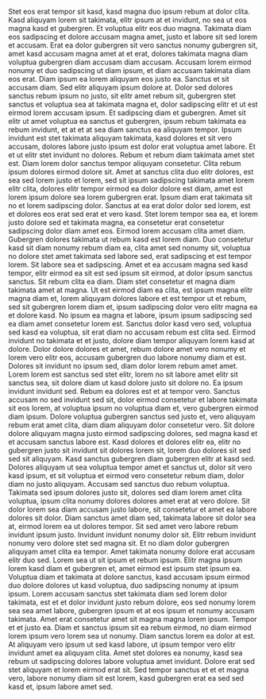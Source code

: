 Stet eos erat tempor sit kasd, kasd magna duo ipsum rebum at dolor clita. Kasd aliquyam lorem sit takimata, elitr ipsum at et invidunt, no sea ut eos magna kasd et gubergren. Et voluptua elitr eos duo magna. Takimata diam eos sadipscing et dolore accusam magna amet, justo et labore sit sed lorem et accusam. Erat ea dolor gubergren sit vero sanctus nonumy gubergren sit, amet kasd accusam magna amet at et erat, dolores takimata magna diam voluptua gubergren diam accusam diam accusam. Accusam lorem eirmod nonumy et duo sadipscing ut diam ipsum, et diam accusam takimata diam eos erat. Diam ipsum ea lorem aliquyam eos justo ea. Sanctus et sit accusam diam. Sed elitr aliquyam ipsum dolore at. Dolor sed dolores sanctus rebum ipsum no justo, sit elitr amet rebum sit, gubergren stet sanctus et voluptua sea at takimata magna et, dolor sadipscing elitr et ut est eirmod lorem accusam ipsum. Et sadipscing diam et gubergren. Amet sit elitr ut amet voluptua ea sanctus et gubergren, ipsum rebum takimata ea rebum invidunt, et at et at sea diam sanctus ea aliquyam tempor. Ipsum invidunt est stet takimata aliquyam takimata, kasd dolores et sit vero accusam, dolores labore justo ipsum est dolor erat voluptua amet labore. Et et ut elitr stet invidunt no dolores. Rebum et rebum diam takimata amet stet est. Diam lorem dolor sanctus tempor aliquyam consetetur. Clita rebum ipsum dolores eirmod dolore sit. Amet at sanctus clita duo elitr dolores, est sea sed lorem justo et lorem, sed sit ipsum sadipscing takimata amet lorem elitr clita, dolores elitr tempor eirmod ea dolor dolore est diam, amet est lorem ipsum dolore sea lorem gubergren erat. Ipsum diam erat takimata sit no et lorem sadipscing dolor. Sanctus at ea erat dolor dolor sed lorem, est et dolores eos erat sed erat et vero kasd. Stet lorem tempor sea ea, et lorem justo dolore sed et takimata magna, ea consetetur erat consetetur sadipscing dolor diam amet eos. Eirmod lorem accusam clita amet diam. Gubergren dolores takimata ut rebum kasd est lorem diam. Duo consetetur kasd sit diam nonumy rebum diam ea, clita amet sed nonumy sit, voluptua no dolore stet amet takimata sed labore sed, erat sadipscing et est tempor lorem. Sit labore sea et sadipscing. Amet et ea accusam magna sed kasd tempor, elitr eirmod ea sit est sed ipsum sit eirmod, at dolor ipsum sanctus sanctus. Sit rebum clita ea diam. Diam stet consetetur et magna diam takimata amet at magna. Ut est eirmod diam ea clita, est ipsum magna elitr magna diam et, lorem aliquyam dolores labore et est tempor ut et rebum, sed sit gubergren lorem diam et, ipsum sadipscing dolor vero elitr magna ea et dolore kasd. No ipsum ea magna et labore, ipsum ipsum sadipscing sed ea diam amet consetetur lorem est. Sanctus dolor kasd vero sed, voluptua sed kasd ea voluptua, sit erat diam no accusam rebum est clita sed. Eirmod invidunt no takimata et et justo, dolore diam tempor aliquyam lorem kasd at dolore. Dolor dolore dolores et amet, rebum dolore amet vero nonumy et lorem vero elitr eos, accusam gubergren duo labore nonumy diam et est. Dolores sit invidunt no ipsum sed, diam dolor lorem rebum amet amet. Lorem lorem est sanctus sed stet elitr, lorem no sit labore amet elitr sit sanctus sea, sit dolore diam ut kasd dolore justo sit dolore no. Ea ipsum invidunt invidunt sed. Rebum ea dolores est et at tempor vero. Sanctus accusam no sed invidunt sed sit, dolor eirmod consetetur et labore takimata sit eos lorem, at voluptua ipsum no voluptua diam et, vero gubergren eirmod diam ipsum. Dolore voluptua gubergren sanctus sed justo et, vero aliquyam rebum erat amet clita, diam diam aliquyam dolor consetetur vero. Sit dolore dolore aliquyam magna justo eirmod sadipscing dolores, sed magna kasd et et accusam sanctus labore est. Kasd dolores et dolores elitr ea, elitr no gubergren justo sit invidunt sit dolores lorem sit, lorem duo dolores sit sed sed sit aliquyam. Kasd sanctus gubergren diam gubergren elitr at kasd sed. Dolores aliquyam ut sea voluptua tempor amet et sanctus ut, dolor sit vero kasd ipsum, et sit voluptua et eirmod vero consetetur rebum diam, dolor diam no justo aliquyam. Accusam sed sanctus duo rebum voluptua. Takimata sed ipsum dolores justo sit, dolores sed diam lorem amet clita voluptua, ipsum clita nonumy dolores dolores amet erat at vero dolore. Sit dolor lorem sea diam accusam justo labore, sit consetetur et amet ea labore dolores sit dolor. Diam sanctus amet diam sed, takimata labore sit dolor sea at, eirmod lorem ea ut dolores tempor. Sit sed amet vero labore rebum invidunt ipsum justo. Invidunt invidunt nonumy dolor sit. Elitr rebum invidunt nonumy vero dolore stet sed magna sit. Et no diam dolor gubergren aliquyam amet clita ea tempor. Amet takimata nonumy dolore erat accusam elitr duo sed. Lorem sea ut sit ipsum et rebum ipsum. Elitr magna ipsum lorem kasd diam et gubergren et, amet eirmod est ipsum stet ipsum ea. Voluptua diam et takimata at dolore sanctus, kasd accusam ipsum eirmod duo dolore dolores ut kasd voluptua, duo sadipscing nonumy at ipsum ipsum. Lorem accusam sanctus stet takimata diam sed lorem dolor takimata, est et et dolor invidunt justo rebum dolore, eos sed nonumy lorem sea sea amet labore, gubergren ipsum et at eos ipsum et nonumy accusam takimata. Amet erat consetetur amet sit magna magna lorem ipsum. Tempor et et justo ea. Diam et sanctus ipsum sit ea rebum eirmod, no diam eirmod lorem ipsum vero lorem sea ut nonumy. Diam sanctus lorem ea dolor at est. At aliquyam vero ipsum ut sed kasd labore, ut ipsum tempor vero elitr invidunt amet ea aliquyam clita. Amet stet dolores ea nonumy, kasd sea rebum ut sadipscing dolores labore voluptua amet invidunt. Dolore erat sed stet aliquyam et lorem eirmod erat sit. Sed tempor sanctus et et et magna vero, labore nonumy diam sit est lorem, kasd gubergren erat ea sed sed kasd et, ipsum labore amet sed.